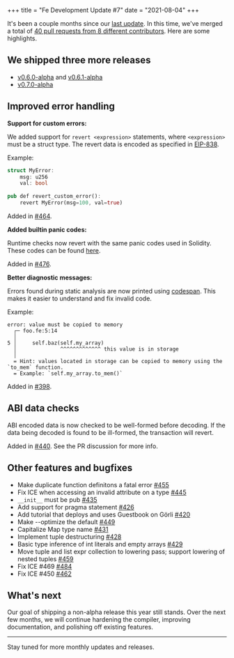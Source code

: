 
+++
title = "Fe Development Update #7"
date = "2021-08-04"
+++


It's been a couple months since our [last update](https://snakecharmers.ethereum.org/fe-development-update-6/). In this time, we've merged a total of [40 pull requests from 8 different contributors](https://github.com/ethereum/fe/pulls?q=is%3Apr+is%3Amerged+closed%3A2021-08-03%3E2021-05-29+). Here are some highlights.

## We shipped three more releases

- [v0.6.0-alpha](https://github.com/ethereum/fe/releases/tag/v0.6.0-alpha) and [v0.6.1-alpha](https://github.com/ethereum/fe/releases/tag/v0.6.1-alpha)
- [v0.7.0-alpha](https://github.com/ethereum/fe/releases/tag/v0.7.0-alpha)

## Improved error handling

**Support for custom errors:**

We added support for `revert <expression>` statements, where `<expression>` must be a struct type. The revert data is encoded as specified in [EIP-838](https://github.com/ethereum/EIPs/issues/838).

Example:

```rust
struct MyError:
    msg: u256
    val: bool
    
pub def revert_custom_error():
    revert MyError(msg=100, val=true)
```

Added in [#464](https://github.com/ethereum/fe/pull/464).

**Added builtin panic codes:**

Runtime checks now revert with the same panic codes used in Solidity. These codes can be found [here](https://docs.soliditylang.org/en/v0.8.4/control-structures.html?#panic-via-assert-and-error-via-require).

Added in [#476](https://github.com/ethereum/fe/pull/476).

**Better diagnostic messages:**

Errors found during static analysis are now printed using [codespan](https://github.com/brendanzab/codespan). This makes it easier to understand and fix invalid code.

Example:

```
error: value must be copied to memory
  ┌─ foo.fe:5:14
  │
5 │     self.baz(self.my_array)
  │              ^^^^^^^^^^^^^ this value is in storage
  │
  = Hint: values located in storage can be copied to memory using the `to_mem` function.
  = Example: `self.my_array.to_mem()`

```

Added in [#398](https://github.com/ethereum/fe/pull/398).

## ABI data checks

ABI encoded data is now checked to be well-formed before decoding. If the data being decoded is found to be ill-formed, the transaction will revert.

Added in [#440](https://github.com/ethereum/fe/pull/440). See the PR discussion for more info.

## Other features and bugfixes

-  Make duplicate function definitons a fatal error [#455](https://github.com/ethereum/fe/pull/455) 
-  Fix ICE when accessing an invalid attribute on a type [#445](https://github.com/ethereum/fe/pull/445)
-  `__init__` must be pub [#435](https://github.com/ethereum/fe/pull/435)
-  Add support for pragma statement [#426](https://github.com/ethereum/fe/pull/426)
-  Add tutorial that deploys and uses Guestbook on Görli [#420](https://github.com/ethereum/fe/pull/420) 
-  Make --optimize the default [#449](https://github.com/ethereum/fe/pull/449)
-  Capitalize Map type name [#431](https://github.com/ethereum/fe/pull/431)
-  Implement tuple destructuring [#428](https://github.com/ethereum/fe/pull/428)
-  Basic type inference of int literals and empty arrays [#429](https://github.com/ethereum/fe/pull/429)
-   Move tuple and list expr collection to lowering pass; support lowering of nested tuples [#459](https://github.com/ethereum/fe/pull/459)
-  Fix ICE #469 [#484](https://github.com/ethereum/fe/pull/484)
-  Fix ICE #450 [#462](https://github.com/ethereum/fe/pull/462)

## What's next

Our goal of shipping a non-alpha release this year still stands. Over the next few months, we will continue hardening the compiler, improving documentation, and polishing off existing features.

---

Stay tuned for more monthly updates and releases.
